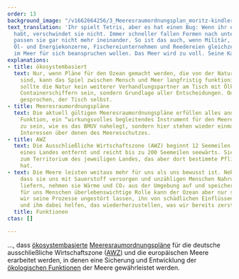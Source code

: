 ```yaml
---
order: 13
background_image: "/v1662664256/3_Meeresraumordnungsplan_moritz-kindler-unsplash_dblkkt_duzsem.jpg"
text_translation: 'Ihr spielt Tetris, aber es hat einen Bug: Wenn ihr eine Reihe gefüllt
  habt, verschwindet sie nicht. Immer schneller fallen Formen nach unten. Und plötzlich
  passen sie gar nicht mehr ineinander. So ist das auch, wenn Militär, Rohstoff-,
  Öl- und Energiekonzerne, Fischereiunternehmen und Reedereien gleichzeitig eine Fläche
  im Meer für sich beanspruchen wollen. Das Meer wird zu voll. Seine Kapazitäten gesprengt.'
explanations:
- title: ökosystembasiert
  text: Nur, wenn Pläne für den Ozean gemacht werden, die von der Natur aus gedacht
    sind, kann das Spiel zwischen Mensch und Meer langfristig funktionieren. Dafür
    sollte die Natur kein weiterer Verhandlungspartner am Tisch mit Ölkonzernen und
    Containerschiffern sein, sondern Grundlage aller Entscheidungen. Oder bildlich
    gesprochen, der Tisch selbst.
- title: Meeresraumordnungspläne
  text: Die aktuell gültigen Meeresraumordnungspläne erfüllen alles andere als ihre
    Funktion, ein “wirkungsvolles begleitendes Instrument für den Meeresnaturschutz”
    zu sein, wie es das BMUV nahelegt, sondern hier stehen wieder einmal die wirtschaftlichen
    Interessen über denen des Meeresschutzes.
- title: AWZ
  text: Die Ausschließliche Wirtschaftszone (AWZ) beginnt 12 Seemeilen von der Küste
    eines Landes entfernt und reicht bis zu 200 Seemeilen seewärts. Sie gehört nicht
    zum Territorium des jeweiligen Landes, das aber dort bestimmte Pflichten und Rechte
    hat.
- text: Die Meere leisten weitaus mehr für uns als uns bewusst ist. Neben der Tatsache,
    dass sie uns mit Sauerstoff versorgen und unzähligen Menschen Nahrung und Rohstoffe
    liefern, nehmen sie Wärme und CO₂ aus der Umgebung auf und speichern sie. Diese
    für uns Menschen überlebenswichtige Rolle kann der Ozean aber nur spielen, wenn
    wir seine Prozesse ungestört lassen, ihn von schädlichen Einflüssen verschonen
    und ihm dabei helfen, das wiederherzustellen, was wir bereits zerstört haben.
  title: Funktionen
ctas: []

---
```

…, dass [ökosystembasierte](# "ökosystembasiert") [Meeres­raumordnungspläne](# "Meeresraumordnungspläne") für die deutsche ausschließliche Wirtschaftszone ([AWZ](# "AWZ")) und die europäischen Meere erarbeitet werden, in denen eine Sicherung und Entwicklung der [ökologischen Funktionen](# "Funktionen") der Meere gewährleistet werden.